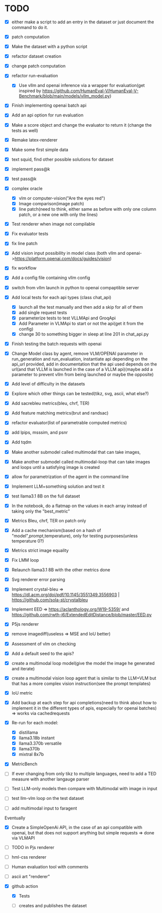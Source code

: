 # TODO

- [X] either make a script to add an entry in the dataset or just document the command to do it.
- [X] patch computation
- [X] Make the dataset with a python script
- [X] refactor dataset creation
- [X] change patch computation
- [X] refactor run-evaluation
  - [X] Use vllm and openai inference via a wrapper for evaluation(get inspired by https://github.com/HumanEval-V/HumanEval-V-Benchmark/blob/main/models/vllm_model.py)
- [X] Finish implementing openai batch api
- [X] Add an api option for run evaluation
- [X] Make a score object and change the evaluator to return it (change the tests as well)
- [X] Remake latex-renderer
- [X] Make some first simple data
- [X] text squid, find other possible solutions for dataset
- [X] implement pass@k
- [X] test pass@k
- [X] complex oracle
  - [X] vlm or computer-vision("Are the eyes red")
  - [X] Image comparison(image patch)
  - [X] line patch(need to think, either same as before with only one column patch, or a new one with only the lines)
- [X] Test renderer when image not compilable
- [X] Fix evaluator tests
- [X] fix line patch
- [X] Add vision input possibility in model class (both vllm and openai->https://platform.openai.com/docs/guides/vision)
- [X] fix workflow
- [X] Add a config file containing vllm config 
- [X] switch from vllm launch in python to openai compaptible server
- [X] Add local tests for each api types (class chat_api)
  - [X] launch all the test manually and then add a skip for all of them  
  - [X] add single request tests
  - [X] parameterize tests to test VLLMApi and GroqApi
  - [X] Add Parameter in VLMApi to start or not the api(get it from the config)
  - [X] change 30 to something bigger in sleep at line 201 in chat_api.py 
- [X] Finish testing the batch requests with openai
- [X] Change Model class by agent, remove VLM/OPENAI parameter in run_generation and run_evaluation, instantiate api depending on the api_url provided, add in documentation that the api used depends on the url(and that VLLM is launched in the case of a VLLM api)(maybe add a parameter to prevent vllm from being launched or maybe the opposite)
- [X] Add level of difficulty in the datasets
- [X] Explore which other things can be tested(tikz, svg, ascii, what else?)
- [X] Add sacrebleu metrics(bleu, chrf, TER)
- [X] Add feature matching metrics(brut and randsac)
- [X] refactor evaluator(list of parametrable computed metrics) 
- [X] add lpips, msssim, and psnr
- [X] Add tqdm
- [X] Make another submodel called multimodal that can take images, 
- [X] Make another submodel called multimodal-loop that can take images and loops until a satisfying image is created
- [X] allow for parametrization of the agent in the command line
- [X] Implement LLM+something solution and test it
- [X] test llama3.1 8B on the full dataset
- [X] In the notebook, do a flatmap on the values in each array instead of taking only the "best_metric"
- [X] Metrics Bleu, chrf, TER on patch only
- [X] Add a cache mechanism(based on a hash of "model",prompt,temperature), only for testing purposes(unless temperature 0?)
- [X] Metrics strict image equality
- [X] Fix LMM loop
- [X] Relaunch llama3.1 8B with the other metrics done
- [X] Svg renderer error parsing
- [X] Implement crystal-bleu => https://dl.acm.org/doi/pdf/10.1145/3551349.3556903 | https://github.com/sola-st/crystalbleu
- [X] Implement EED => https://aclanthology.org/W19-5359/ and https://github.com/rwth-i6/ExtendedEditDistance/blob/master/EED.py
- [X] P5js renderer
- [X] remove imagediff(useless => MSE and IoU better)
- [X] Assessment of vlm on checking 
- [X] Add a default seed to the apis? 
- [X] create a multimodal loop model(give the model the image he generated and iterate)
- [X] create a multimodal vision loop agent that is similar to the LLM+VLM but that has a more complex vision instruction(see the prompt templates)
- [X] IoU metric
- [X] Add backup at each step for api completions(need to think about how to implement it in the different types of apis, especially for openai batches) => works via cachedrequests


- [X] Re-run for each model:
  - [X] distillama
  - [X] llama3.18b instant
  - [X] llama3.370b versatile
  - [X] llama370b
  - [X] mixtral 8x7b
- [X] MetricBench
- [ ] If ever changing from only tikz to multiple languages, need to add a TED measure with another langauge parser
- [ ] Test LLM-only models then compare with Multimodal with image in input
- [ ] test llm-vlm loop on the test dataset
- [ ] add multimodal input to faragent


Eventually
- [X] Create a SimpleOpenAi API, in the case of an api compatible with openai, but that does not support anything but simple requests => done via VLMAPI

- [ ] TODO in Pjs renderer
- [ ] hml-css renderer
- [ ] Human evaluation tool with comments
- [ ] ascii art "renderer"
- [X] github action
  - [X] Tests
  - [ ] creates and publishes the dataset

